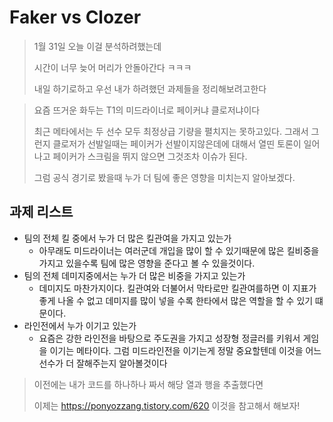 # Faker vs Clozer

> 1월 31일 오늘 이걸 분석하려했는데 
>
> 시간이 너무 늦어 머리가 안돌아간다 ㅋㅋㅋ
>
> 내일 하기로하고 우선 내가 하려했던 과제들을 정리해보려고한다



> 요즘 뜨거운 화두는 T1의 미드라이너로 페이커냐 클로저냐이다
>
> 최근 메타에서는 두 선수 모두 최정상급 기량을 펼치지는 못하고있다. 그래서 그런지 클로저가 선발일때는 페이커가 선발이지않은데에 대해서 열띤 토론이 일어나고 페이커가 스크림을 뛰지 않으면 그것조차 이슈가 된다.
>
> 그럼 공식 경기로 봤을때 누가 더 팀에 좋은 영향을 미치는지 알아보겠다.



## 과제 리스트

* 팀의 전체 킬 중에서 누가 더 많은 킬관여을 가지고 있는가
  * 아무래도 미드라이너는 여러군데 개입을 많이 할 수 있기때문에 많은 킬비중을 가지고 있을수록 팀에 많은 영향을 준다고 볼 수 있을것이다.
* 팀의 전체 데미지중에서는 누가 더 많은 비중을 가지고 있는가
  * 데미지도 마찬가지이다. 킬관여와 더불어서 막타로만 킬관여를하면 이 지표가 좋게 나올 수 없고 데미지를 많이 넣을 수록 한타에서 많은 역할을 할 수 있기 떄문이다. 
* 라인전에서 누가 이기고 있는가
  * 요즘은 강한 라인전을 바탕으로 주도권을 가지고 성장형 정글러를 키워서 게임을 이기는 메타이다. 그럼 미드라인전을 이기는게 정말 중요할텐데 이것을 어느선수가 더 잘해주는지 알아볼것이다



> 이전에는 내가 코드를 하나하나 짜서 해당 열과 행을 추출했다면
>
> 이제는 https://ponyozzang.tistory.com/620 이것을 참고해서 해보자!